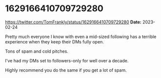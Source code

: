 # 1629166410709729280
https://twitter.com/TomFrankly/status/1629166410709729280
**Date:** 2023-02-24

Pretty much everyone I know with even a mid-sized following has a terrible experience when they keep their DMs fully open.

Tons of spam and cold pitches.

I've had my DMs set to followers-only for well over a decade.

Highly recommend you do the same if you get a lot of spam.
